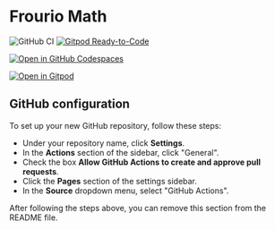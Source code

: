 # Frourio Math

![GitHub CI](https://github.com/frourios/frourio-math/actions/workflows/lean_action_ci.yml/badge.svg?branch=main)
[![Gitpod Ready-to-Code](https://img.shields.io/badge/Gitpod-ready--to--code-blue?logo=gitpod)](https://gitpod.io/#https://github.com/frourios/frourio-math)

[![Open in GitHub Codespaces](https://github.com/codespaces/badge.svg)](https://codespaces.new/frourios/frourio-math)

[![Open in Gitpod](https://gitpod.io/button/open-in-gitpod.svg)](https://gitpod.io/#https://github.com/frourios/frourio-math)

## GitHub configuration

To set up your new GitHub repository, follow these steps:

* Under your repository name, click **Settings**.
* In the **Actions** section of the sidebar, click "General".
* Check the box **Allow GitHub Actions to create and approve pull requests**.
* Click the **Pages** section of the settings sidebar.
* In the **Source** dropdown menu, select "GitHub Actions".

After following the steps above, you can remove this section from the README file.
